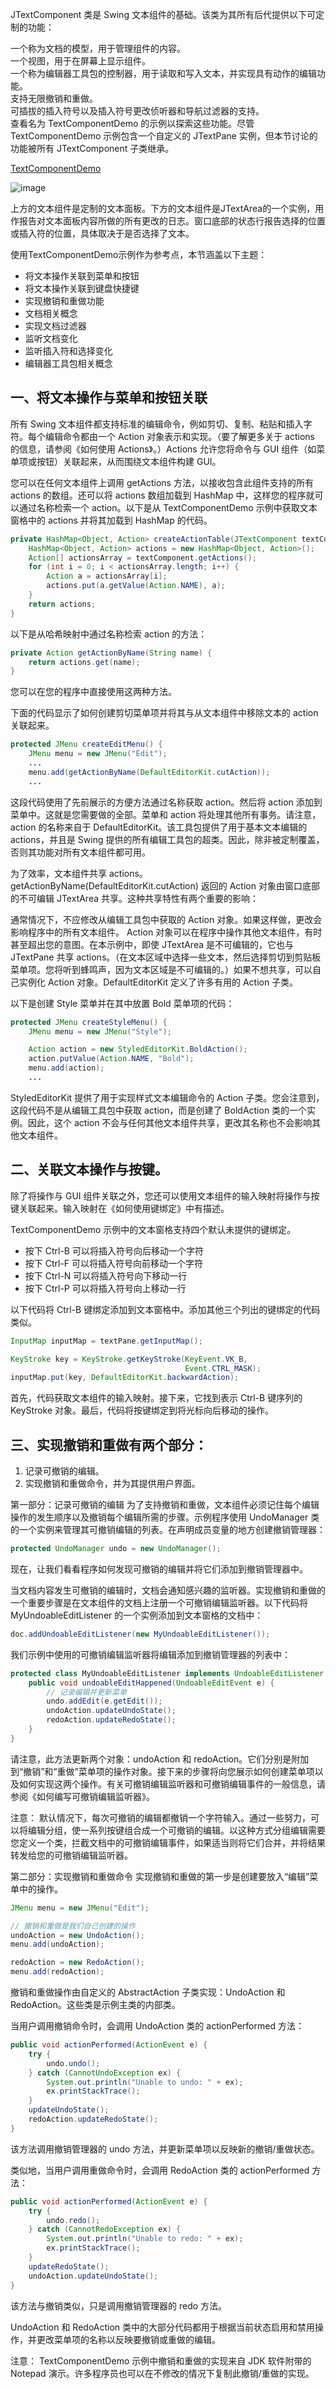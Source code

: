 JTextComponent 类是 Swing 文本组件的基础。该类为其所有后代提供以下可定制的功能：
 
一个称为文档的模型，用于管理组件的内容。  
一个视图，用于在屏幕上显示组件。  
一个称为编辑器工具包的控制器，用于读取和写入文本，并实现具有动作的编辑功能。  
支持无限撤销和重做。  
可插拔的插入符号以及插入符号更改侦听器和导航过滤器的支持。  
查看名为 TextComponentDemo 的示例以探索这些功能。尽管 TextComponentDemo 示例包含一个自定义的 JTextPane 实例，但本节讨论的功能被所有 JTextComponent 子类继承。 

[TextComponentDemo](https://docs.oracle.com/javase/tutorial/uiswing/examples/components/TextComponentDemoProject/src/components/TextComponentDemo.java)

![image](https://github.com/guangying23/java/assets/54796147/8ec8181a-5fe6-41ea-92a5-f70fe9a422e6)

上方的文本组件是定制的文本面板。下方的文本组件是JTextArea的一个实例，用作报告对文本面板内容所做的所有更改的日志。窗口底部的状态行报告选择的位置或插入符的位置，具体取决于是否选择了文本。

使用TextComponentDemo示例作为参考点，本节涵盖以下主题：

- 将文本操作关联到菜单和按钮
- 将文本操作关联到键盘快捷键
- 实现撤销和重做功能
- 文档相关概念
- 实现文档过滤器
- 监听文档变化
- 监听插入符和选择变化
- 编辑器工具包相关概念

## 一、将文本操作与菜单和按钮关联
所有 Swing 文本组件都支持标准的编辑命令，例如剪切、复制、粘贴和插入字符。每个编辑命令都由一个 Action 对象表示和实现。（要了解更多关于 actions 的信息，请参阅《如何使用 Actions》。）Actions 允许您将命令与 GUI 组件（如菜单项或按钮）关联起来，从而围绕文本组件构建 GUI。

您可以在任何文本组件上调用 getActions 方法，以接收包含此组件支持的所有 actions 的数组。还可以将 actions 数组加载到 HashMap 中，这样您的程序就可以通过名称检索一个 action。以下是从 TextComponentDemo 示例中获取文本窗格中的 actions 并将其加载到 HashMap 的代码。

```java
private HashMap<Object, Action> createActionTable(JTextComponent textComponent) {
    HashMap<Object, Action> actions = new HashMap<Object, Action>();
    Action[] actionsArray = textComponent.getActions();
    for (int i = 0; i < actionsArray.length; i++) {
        Action a = actionsArray[i];
        actions.put(a.getValue(Action.NAME), a);
    }
    return actions;
}
```

以下是从哈希映射中通过名称检索 action 的方法：

```java
private Action getActionByName(String name) {
    return actions.get(name);
}
```

您可以在您的程序中直接使用这两种方法。

下面的代码显示了如何创建剪切菜单项并将其与从文本组件中移除文本的 action 关联起来。

```java
protected JMenu createEditMenu() {
    JMenu menu = new JMenu("Edit");
    ...
    menu.add(getActionByName(DefaultEditorKit.cutAction));
    ...
```

这段代码使用了先前展示的方便方法通过名称获取 action。然后将 action 添加到菜单中。这就是您需要做的全部。菜单和 action 将处理其他所有事务。请注意，action 的名称来自于 DefaultEditorKit。该工具包提供了用于基本文本编辑的 actions，并且是 Swing 提供的所有编辑工具包的超类。因此，除非被定制覆盖，否则其功能对所有文本组件都可用。

为了效率，文本组件共享 actions。getActionByName(DefaultEditorKit.cutAction) 返回的 Action 对象由窗口底部的不可编辑 JTextArea 共享。这种共享特性有两个重要的影响：

通常情况下，不应修改从编辑工具包中获取的 Action 对象。如果这样做，更改会影响程序中的所有文本组件。
Action 对象可以在程序中操作其他文本组件，有时甚至超出您的意图。在本示例中，即使 JTextArea 是不可编辑的，它也与 JTextPane 共享 actions。（在文本区域中选择一些文本，然后选择剪切到剪贴板菜单项。您将听到蜂鸣声，因为文本区域是不可编辑的。）如果不想共享，可以自己实例化 Action 对象。DefaultEditorKit 定义了许多有用的 Action 子类。

以下是创建 Style 菜单并在其中放置 Bold 菜单项的代码：

```java
protected JMenu createStyleMenu() {
    JMenu menu = new JMenu("Style");

    Action action = new StyledEditorKit.BoldAction();
    action.putValue(Action.NAME, "Bold");
    menu.add(action);
    ...
```

StyledEditorKit 提供了用于实现样式文本编辑命令的 Action 子类。您会注意到，这段代码不是从编辑工具包中获取 action，而是创建了 BoldAction 类的一个实例。因此，这个 action 不会与任何其他文本组件共享，更改其名称也不会影响其他文本组件。

## 二、关联文本操作与按键。
除了将操作与 GUI 组件关联之外，您还可以使用文本组件的输入映射将操作与按键关联起来。输入映射在《如何使用键绑定》中有描述。

TextComponentDemo 示例中的文本窗格支持四个默认未提供的键绑定。

- 按下 Ctrl-B 可以将插入符号向后移动一个字符
- 按下 Ctrl-F 可以将插入符号向前移动一个字符
- 按下 Ctrl-N 可以将插入符号向下移动一行
- 按下 Ctrl-P 可以将插入符号向上移动一行

以下代码将 Ctrl-B 键绑定添加到文本窗格中。添加其他三个列出的键绑定的代码类似。

```java
InputMap inputMap = textPane.getInputMap();

KeyStroke key = KeyStroke.getKeyStroke(KeyEvent.VK_B,
                                       Event.CTRL_MASK);
inputMap.put(key, DefaultEditorKit.backwardAction);
```

首先，代码获取文本组件的输入映射。接下来，它找到表示 Ctrl-B 键序列的 KeyStroke 对象。最后，代码将按键绑定到将光标向后移动的操作。

## 三、实现撤销和重做有两个部分：

1. 记录可撤销的编辑。
2. 实现撤销和重做命令，并为其提供用户界面。

第一部分：记录可撤销的编辑
为了支持撤销和重做，文本组件必须记住每个编辑操作的发生顺序以及撤销每个编辑所需的步骤。示例程序使用 UndoManager 类的一个实例来管理其可撤销编辑的列表。在声明成员变量的地方创建撤销管理器：

```java
protected UndoManager undo = new UndoManager();
```

现在，让我们看看程序如何发现可撤销的编辑并将它们添加到撤销管理器中。

当文档内容发生可撤销的编辑时，文档会通知感兴趣的监听器。实现撤销和重做的一个重要步骤是在文本组件的文档上注册一个可撤销编辑监听器。以下代码将 MyUndoableEditListener 的一个实例添加到文本窗格的文档中：

```java
doc.addUndoableEditListener(new MyUndoableEditListener());
```

我们示例中使用的可撤销编辑监听器将编辑添加到撤销管理器的列表中：

```java
protected class MyUndoableEditListener implements UndoableEditListener {
    public void undoableEditHappened(UndoableEditEvent e) {
        // 记录编辑并更新菜单
        undo.addEdit(e.getEdit());
        undoAction.updateUndoState();
        redoAction.updateRedoState();
    }
}
```

请注意，此方法更新两个对象：undoAction 和 redoAction。它们分别是附加到“撤销”和“重做”菜单项的操作对象。接下来的步骤将向您展示如何创建菜单项以及如何实现这两个操作。有关可撤销编辑监听器和可撤销编辑事件的一般信息，请参阅《如何编写可撤销编辑监听器》。

注意：
默认情况下，每次可撤销的编辑都撤销一个字符输入。通过一些努力，可以将编辑分组，使一系列按键组合成一个可撤销的编辑。以这种方式分组编辑需要您定义一个类，拦截文档中的可撤销编辑事件，如果适当则将它们合并，并将结果转发给您的可撤销编辑监听器。

第二部分：实现撤销和重做命令
实现撤销和重做的第一步是创建要放入“编辑”菜单中的操作。

```java
JMenu menu = new JMenu("Edit");

// 撤销和重做是我们自己创建的操作
undoAction = new UndoAction();
menu.add(undoAction);

redoAction = new RedoAction();
menu.add(redoAction);
```

撤销和重做操作由自定义的 AbstractAction 子类实现：UndoAction 和 RedoAction。这些类是示例主类的内部类。

当用户调用撤销命令时，会调用 UndoAction 类的 actionPerformed 方法：

```java
public void actionPerformed(ActionEvent e) {
    try {
        undo.undo();
    } catch (CannotUndoException ex) {
        System.out.println("Unable to undo: " + ex);
        ex.printStackTrace();
    }
    updateUndoState();
    redoAction.updateRedoState();
}
```

该方法调用撤销管理器的 undo 方法，并更新菜单项以反映新的撤销/重做状态。

类似地，当用户调用重做命令时，会调用 RedoAction 类的 actionPerformed 方法：

```java
public void actionPerformed(ActionEvent e) {
    try {
        undo.redo();
    } catch (CannotRedoException ex) {
        System.out.println("Unable to redo: " + ex);
        ex.printStackTrace();
    }
    updateRedoState();
    undoAction.updateUndoState();
}
```

该方法与撤销类似，只是调用撤销管理器的 redo 方法。

UndoAction 和 RedoAction 类中的大部分代码都用于根据当前状态启用和禁用操作，并更改菜单项的名称以反映要撤销或重做的编辑。

注意：
TextComponentDemo 示例中撤销和重做的实现来自 JDK 软件附带的 Notepad 演示。许多程序员也可以在不修改的情况下复制此撤销/重做的实现。



